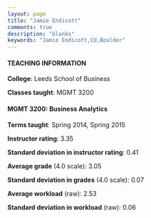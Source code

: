 ```yaml
---
layout: page
title: "Jamie Endicott" 
comments: true
description: "blanks"
keywords: "Jamie Endicott,CU,Boulder"
---
```

<head>
<script src="https://ajax.googleapis.com/ajax/libs/jquery/2.1.3/jquery.min.js"></script>
<script src="https://dl.dropboxusercontent.com/s/pc42nxpaw1ea4o9/highcharts.js?dl=0"></script>
<!-- <script src="../assets/js/highcharts.js"></script> -->
<style type="text/css">@font-face {
	font-family: "Bebas Neue";
	src: url(https://www.filehosting.org/file/details/544349/BebasNeue Regular.otf) format("opentype");
	}
	h1.Bebas { 
		font-family: "Bebas Neue", Verdana, Tahoma;
	}
</style>
</head>
	   
#### TEACHING INFORMATION

**College**: Leeds School of Business

**Classes taught**: MGMT 3200

#### MGMT 3200: Business Analytics

**Terms taught**: Spring 2014, Spring 2015

**Instructor rating**: 3.35

**Standard deviation in instructor rating**: 0.41

**Average grade** (4.0 scale): 3.05

**Standard deviation in grades** (4.0 scale): 0.07

**Average workload** (raw): 2.53

**Standard deviation in workload** (raw): 0.06

